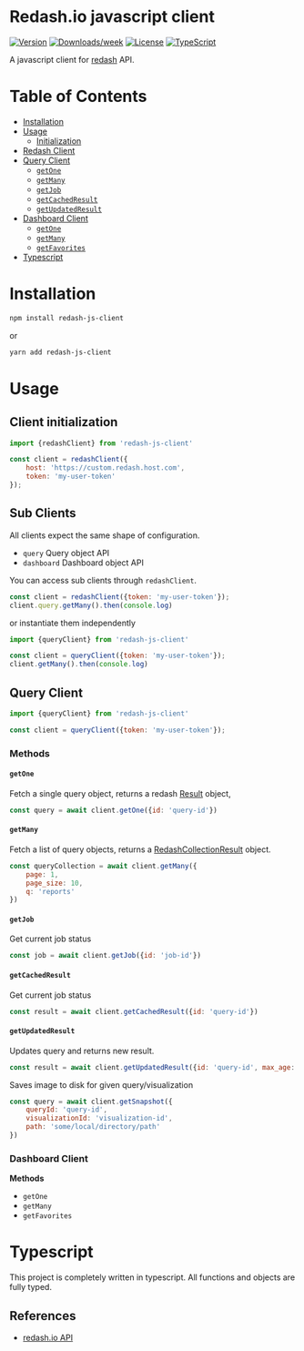 # Redash.io javascript client

[![Version](https://img.shields.io/npm/v/redash-js-client.svg)](https://npmjs.org/package/redash-js-client)
[![Downloads/week](https://img.shields.io/npm/dw/redash-js-client.svg)](https://npmjs.org/package/redash-js-client)
[![License](https://img.shields.io/npm/l/redash-js-client.svg)](https://github.com/marcolink/redash-js-client/blob/master/package.json)
[![TypeScript](https://img.shields.io/badge/%3C%2F%3E-TypeScript-%230074c1.svg)](http://www.typescriptlang.org/)

A javascript client for [redash](https://redash.io) API.

# Table of Contents

- [Installation](#installation)
- [Usage](#usage)
    - [Initialization](#client-initialization)
- [Redash Client](#redash-clients)
- [Query Client](#query-client)
    - [`getOne`](#getone)
    - [`getMany`](#getmany)
    - [`getJob`](#getjob)
    - [`getCachedResult`](#getcachedresult)
    - [`getUpdatedResult`](#getupdatedresult)
- [Dashboard Client](#query-client)
  - [`getOne`](#getone)
  - [`getMany`](#getmany)
  - [`getFavorites`](#getjob)
- [Typescript](#typescript)

# Installation

```bash
npm install redash-js-client
```

or

```bash
yarn add redash-js-client
```

# Usage

## Client initialization

```js
import {redashClient} from 'redash-js-client'

const client = redashClient({
    host: 'https://custom.redash.host.com',
    token: 'my-user-token'
});
```

## Sub Clients

All clients expect the same shape of configuration.

- `query` Query object API
- `dashboard` Dashboard object API

You can access sub clients through `redashClient`.

```js
const client = redashClient({token: 'my-user-token'});
client.query.getMany().then(console.log)
```

or instantiate them independently

```js
import {queryClient} from 'redash-js-client'

const client = queryClient({token: 'my-user-token'});
client.getMany().then(console.log)
```

## Query Client

```js
import {queryClient} from 'redash-js-client'

const client = queryClient({token: 'my-user-token'});
```

### Methods

#### `getOne`

Fetch a single query object, returns a redash [Result](src/types/redash.ts#L21) object,

```js
const query = await client.getOne({id: 'query-id'})
```

#### `getMany`

Fetch a list of query objects, returns a [RedashCollectionResult](src/types/redash.ts#L90) object.

```js
const queryCollection = await client.getMany({
    page: 1, 
    page_size: 10, 
    q: 'reports'
})
```

#### `getJob`

Get current job status

```js
const job = await client.getJob({id: 'job-id'})
```

#### `getCachedResult`

Get current job status

```js
const result = await client.getCachedResult({id: 'query-id'})
```

#### `getUpdatedResult`

Updates query and returns new result. 

```js
const result = await client.getUpdatedResult({id: 'query-id', max_age: 60})
```


Saves image to disk for given query/visualization

```js
const query = await client.getSnapshot({
    queryId: 'query-id',
    visualizationId: 'visualization-id',
    path: 'some/local/directory/path'
})
```

### Dashboard Client

**Methods**

- `getOne`
- `getMany`
- `getFavorites`

# Typescript
This project is completely written in typescript. All functions and objects are fully typed.

## References

- [redash.io API](https://redash.io/help/user-guide/integrations-and-api/api) 

